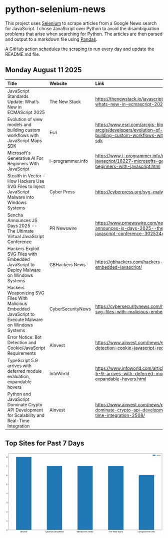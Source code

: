 # python-selenium-news

This project uses [Selenium](https://www.seleniumhq.org/) to scrape articles from a Google News search for JavaScript.
I chose JavaScript over Python to avoid the disambiguation problems that arise when searching for Python.
The articles are then parsed and output to a markdown file using [Pandas](https://pandas.pydata.org/).

A GitHub action schedules the scraping to run every day and update the README.md file.

## Monday August 11 2025


| Title                                                                                                  | Website           | Link                                                                                                                                               |
|:-------------------------------------------------------------------------------------------------------|:------------------|:---------------------------------------------------------------------------------------------------------------------------------------------------|
| JavaScript Standards Update: What’s New in ECMAScript 2025                                             | The New Stack     | https://thenewstack.io/javascript-standards-update-whats-new-in-ecmascript-2025/                                                                   |
| Evolution of view models and building custom workflows with JavaScript Maps SDK                        | Esri              | https://www.esri.com/arcgis-blog/products/js-api-arcgis/developers/evolution-of-view-models-and-building-custom-workflows-with-javascript-maps-sdk |
| Microsoft's Generative AI For Beginners With JavaScript                                                | i-programmer.info | https://www.i-programmer.info/news/167-javascript/18227-microsofts-generative-ai-for-beginners-with-javascript.html                                |
| Stealth in Vector – How Hackers Use SVG Files to Inject JavaScript Malware into Windows Systems        | Cyber Press       | https://cyberpress.org/svg-malware/                                                                                                                |
| Sencha Announces JS Days 2025 -- The Ultimate Virtual JavaScript Conference                            | PR Newswire       | https://www.prnewswire.com/news-releases/sencha-announces-js-days-2025--the-ultimate-virtual-javascript-conference-302524483.html                  |
| Hackers Exploit SVG Files with Embedded JavaScript to Deploy Malware on Windows Systems                | GBHackers News    | https://gbhackers.com/hackers-exploit-svg-files-with-embedded-javascript/                                                                          |
| Hackers Weaponizing SVG Files With Malicious Embedded JavaScript to Execute Malware on Windows Systems | CyberSecurityNews | https://cybersecuritynews.com/hackers-weaponizing-svg-files-with-malicious-embedded-javascript/                                                    |
| Error Notice: Bot Detection and Cookie/JavaScript Requirements                                         | AInvest           | https://www.ainvest.com/news/error-notice-bot-detection-cookie-javascript-requirements-2508/                                                       |
| TypeScript 5.9 arrives with deferred module evaluation, expandable hovers                              | InfoWorld         | https://www.infoworld.com/article/4020579/typescript-5-9-arrives-with-deferred-module-evaluation-expandable-hovers.html                            |
| Python and JavaScript Dominate Crypto API Development for Scalability and Real-Time Integration        | AInvest           | https://www.ainvest.com/news/python-javascript-dominate-crypto-api-development-scalability-real-time-integration-2508/                             |
## Top Sites for Past 7 Days

![Graph of Top Sites](https://raw.githubusercontent.com/dan-mba/python-selenium-news/main/last-week.png)
